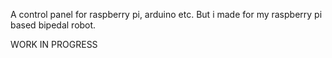 A control panel for raspberry pi, arduino etc. But i made for my raspberry pi based bipedal robot.




WORK IN PROGRESS
